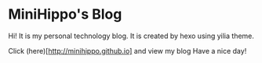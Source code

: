 # MiniHippo's Blog
  
Hi! It is my personal technology blog.
It is created by hexo using yilia theme.

Click (here)[http://minihippo.github.io] and view my blog
Have a nice day! 
